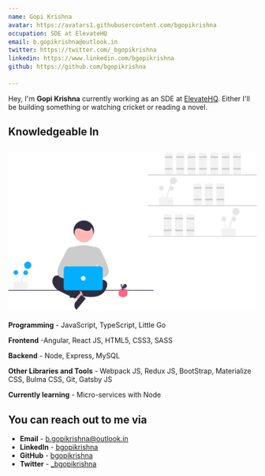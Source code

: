 ```yaml
---
name: Gopi Krishna
avatar: https://avatars1.githubusercontent.com/bgopikrishna
occupation: SDE at ElevateHQ
email: b.gopikrishna@outlook.in
twitter: https://twitter.com/_bgopikrishna
linkedin: https://www.linkedin.com/bgopikrishna
github: https://github.com/bgopikrishna

---
```

Hey, I'm **Gopi Krishna** currently working as an SDE at [ElevateHQ](https://Elevate.so). Either I'll be building something or watching cricket or reading a novel.

## Knowledgeable In

## ![](/uploads/undraw_freelancer_re_irh4.svg)

**Programming** - JavaScript, TypeScript, Little Go

**Frontend** -Angular, React JS, HTML5, CSS3, SASS

**Backend** - Node, Express, MySQL

**Other Libraries and Tools** - Webpack JS, Redux JS, BootStrap, Materialize CSS, Bulma CSS, Git, Gatsby JS

**Currently learning** - Micro-services with Node

## You can reach out to me via

* **Email** - [b.gopikrishna@outlook.in](b.gopikrishna@outlook.in)
* **LinkedIn** - [bgopikrishna](https://twitter.com/_bgopikrishna)
* **GitHub** - [bgopikrishna](https://github.com/bgopikrishna)
* **Twitter** - [_bgopikrishna](https://www.linkedin.com/in/bgopikrishna)